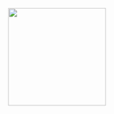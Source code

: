 <div id="header" align="center">
  <img src="https://media3.giphy.com/media/iOdhk1BSNJ7PsQRUN3/giphy.gif?cid=ecf05e47p9zqcmmi7x0zkq9g2sy37atys5qhdu1akg1sw63o&rid=giphy.gif&ct=s" width="200"/>
</div>

<!--
**Eddevinc/Eddevinc** is a ✨ _special_ ✨ repository because its `README.md` (this file) appears on your GitHub profile.

Here are some ideas to get you started:

- 🔭 I’m currently working on ...
- 🌱 I’m currently learning ...
- 👯 I’m looking to collaborate on ...
- 🤔 I’m looking for help with ...
- 💬 Ask me about ...
- 📫 How to reach me: ...
- 😄 Pronouns: ...
- ⚡ Fun fact: ...
-->
